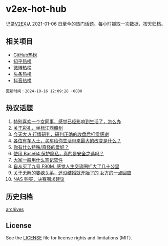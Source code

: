 # v2ex-hot-hub

 记录[V2EX](https://www.v2ex.com/)从 2021-01-06 日至今的热门话题。每小时抓取一次数据，按天[归档](archives)。
 
 ## 相关项目

- [GitHub热榜](https://github.com/it985/github-hot-hub)
- [知乎热榜](https://github.com/it985/zhihu-hot-hub)
- [微博热榜](https://github.com/it985/weibo-hot-hub)
- [头条热榜](https://github.com/it985/toutiao-hot-hub)
- [抖音热榜](https://github.com/it985/douyin-hot-hub)


 `更新时间：2024-10-16 12:09:28 +0800`

## 热议话题

1. [特别喜欢一个女同事，感觉已经影响到生活了，怎么办](https://www.v2ex.com/t/1080667)
1. [关于彩礼，坐标江西赣州](https://www.v2ex.com/t/1080514)
1. [今天大 A 行情研判，研判正确的收盘后打赏感谢](https://www.v2ex.com/t/1080651)
1. [各位有车人士，买车给你生活带来最大的改变是什么？](https://www.v2ex.com/t/1080467)
1. [你有什么特殊/奇怪的爱好？](https://www.v2ex.com/t/1080471)
1. [使用 Base64 保护隐私，真的是安全之选吗？](https://www.v2ex.com/t/1080435)
1. [大家一般用什么笔记软件](https://www.v2ex.com/t/1080521)
1. [自从买了九号 F90M, 感觉人生交流圈扩大了几十公里](https://www.v2ex.com/t/1080681)
1. [关于无解的婆媳关系，还没结婚就开始了的 女方的一点回应](https://www.v2ex.com/t/1080646)
1. [NAS 购买，决赛圈求建议](https://www.v2ex.com/t/1080470)

## 历史归档

[archives](archives)

## License

See the [LICENSE](LICENSE) file for license rights and limitations (MIT).
